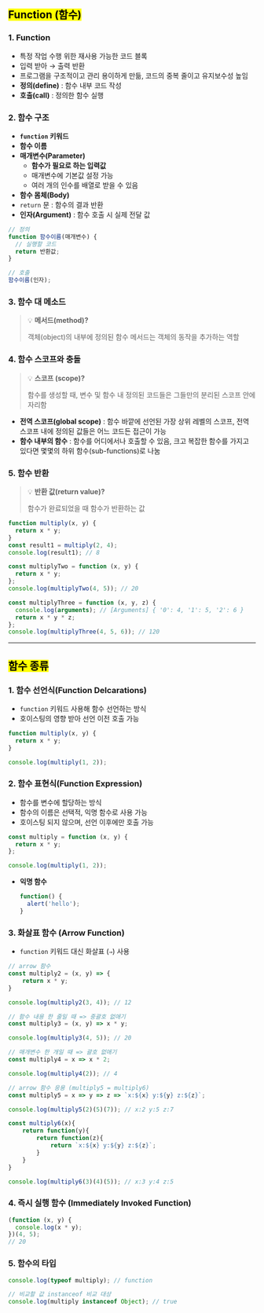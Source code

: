 ## <mark color="#fbc956">Function (함수)</mark>

### 1. Function

- 특정 작업 수행 위한 재사용 가능한 코드 블록
- 입력 받아 → 출력 반환
- 프로그램을 구조적이고 관리 용이하게 만듦, 코드의 중복 줄이고 유지보수성 높임
- **정의(define)** : 함수 내부 코드 작성
- **호출(call)** : 정의한 함수 실행

### 2. 함수 구조

- **`function` 키워드**
- **함수 이름**
- **매개변수(Parameter)**
  - **함수가 필요로 하는 입력값**
  - 매개변수에 기본값 설정 가능
  - 여러 개의 인수를 배열로 받을 수 있음
- **함수 몸체(Body)**
- `return` 문 : 함수의 결과 반환
- **인자(Argument)** : 함수 호출 시 실제 전달 값

```jsx
// 정의
function 함수이름(매개변수) {
  // 실행할 코드
  return 반환값;
}

// 호출
함수이름(인자);
```

### 3. 함수 대 메소드

> 💡 **메서드(method)?**
>
> 객체(object)의 내부에 정의된 함수
> 메서드는 객체의 동작을 추가하는 역할

### 4. 함수 스코프와 충돌

> 💡 **스코프 (scope)?**
>
> 함수를 생성할 때, 변수 및 함수 내 정의된 코드들은 그들만의 분리된 스코프 안에 자리함

- **전역 스코프(global scope)** : 함수 바깥에 선언된 가장 상위 레벨의 스코프, 전역 스코프 내에 정의된 값들은 어느 코드든 접근이 가능
- **함수 내부의 함수** : 함수를 어디에서나 호출할 수 있음, 크고 복잡한 함수를 가지고 있다면 몇몇의 하위 함수(sub-functions)로 나눔

### 5. 함수 반환

> 💡 **반환 값(return value)?**
>
> 함수가 완료되었을 때 함수가 반환하는 값

```jsx
function multiply(x, y) {
  return x * y;
}
const result1 = multiply(2, 4);
console.log(result1); // 8

const multiplyTwo = function (x, y) {
  return x * y;
};
console.log(multiplyTwo(4, 5)); // 20

const multiplyThree = function (x, y, z) {
  console.log(arguments); // [Arguments] { '0': 4, '1': 5, '2': 6 }
  return x * y * z;
};
console.log(multiplyThree(4, 5, 6)); // 120
```

---

## <mark color="#fbc956">함수 종류</mark>

### 1. 함수 선언식(Function Delcarations)

- `function` 키워드 사용해 함수 선언하는 방식
- 호이스팅의 영향 받아 선언 이전 호출 가능

```jsx
function multiply(x, y) {
  return x * y;
}

console.log(multiply(1, 2));
```

### 2. 함수 표현식(Function Expression)

- 함수를 변수에 할당하는 방식
- 함수의 이름은 선택적, 익명 함수로 사용 가능
- 호이스팅 되지 않으며, 선언 이후에만 호출 가능

```jsx
const multiply = function (x, y) {
  return x * y;
};

console.log(multiply(1, 2));
```

- **익명 함수**
  ```jsx
  function() {
    alert('hello');
  }
  ```

### 3. 화살표 함수 (Arrow Function)

- `function` 키워드 대신 화살표 (`⇒`) 사용

```jsx
// arrow 함수
const multiply2 = (x, y) => {
	return x * y;
}

console.log(multiply2(3, 4)); // 12

// 함수 내용 한 줄일 때 => 중괄호 없애기
const multiply3 = (x, y) => x * y;

console.log(multiply3(4, 5)); // 20

// 매개변수 한 개일 때 => 괄호 없애기
const multiply4 = x => x * 2;

console.log(multiply4(2)); // 4

// arrow 함수 응용 (multiply5 = multiply6)
const multiply5 = x => y => z => `x:${x} y:${y} z:${z}`;

console.log(multiply5(2)(5)(7)); // x:2 y:5 z:7

const multiply6(x){
	return function(y){
		return function(z){
			return `x:${x} y:${y} z:${z}`;
		}
	}
}

console.log(multiply6(3)(4)(5)); // x:3 y:4 z:5
```

### 4. 즉시 실행 함수 (Immediately Invoked Function)

```jsx
(function (x, y) {
  console.log(x * y);
})(4, 5);
// 20
```

### 5. 함수의 타입

```jsx
console.log(typeof multiply); // function

// 비교할 값 instanceof 비교 대상
console.log(multiply instanceof Object); // true
```
